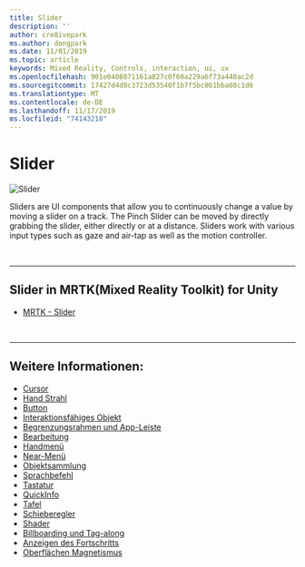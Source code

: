 ```yaml
---
title: Slider
description: ''
author: cre8ivepark
ms.author: dongpark
ms.date: 11/01/2019
ms.topic: article
keywords: Mixed Reality, Controls, interaction, ui, ux
ms.openlocfilehash: 901e0408071161a827c0f60a229a6f73a440ac2d
ms.sourcegitcommit: 17427d4d8c3723d53540f1b7f5bc061bba08c1d6
ms.translationtype: MT
ms.contentlocale: de-DE
ms.lasthandoff: 11/17/2019
ms.locfileid: "74143218"
---
```

# <a name="slider"></a>Slider

![Slider](images/UX/UX_Hero_Slider.jpg)

Sliders are UI components that allow you to continuously change a value by moving a slider on a track. The Pinch Slider can be moved by directly grabbing the slider, either directly or at a distance. Sliders work with various input types such as gaze and air-tap as well as the motion controller.

<br>

---

## <a name="slider-in-mrtkmixed-reality-toolkit-for-unity"></a>Slider in MRTK(Mixed Reality Toolkit) for Unity

* [MRTK - Slider](https://microsoft.github.io/MixedRealityToolkit-Unity/Documentation/README_Sliders.html)

<br>

---

## <a name="see-also"></a>Weitere Informationen:

* [Cursor](cursors.md)
* [Hand Strahl](point-and-commit.md)
* [Button](button.md)
* [Interaktionsfähiges Objekt](interactable-object.md)
* [Begrenzungsrahmen und App-Leiste](app-bar-and-bounding-box.md)
* [Bearbeitung](direct-manipulation.md)
* [Handmenü](hand-menu.md)
* [Near-Menü](near-menu.md)
* [Objektsammlung](object-collection.md)
* [Sprachbefehl](voice-input.md)
* [Tastatur](keyboard.md)
* [QuickInfo](tooltip.md)
* [Tafel](slate.md)
* [Schieberegler](slider.md)
* [Shader](shader.md)
* [Billboarding und Tag-along](billboarding-and-tag-along.md)
* [Anzeigen des Fortschritts](progress.md)
* [Oberflächen Magnetismus](surface-magnetism.md)
